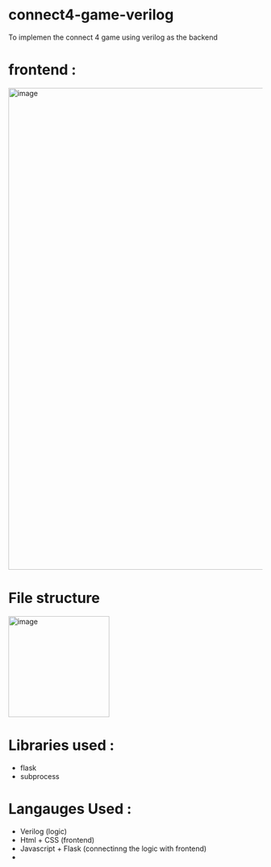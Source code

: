 # connect4-game-verilog
To implemen the connect 4 game using verilog as the backend
# frontend :

<img width="955" alt="image" src="https://github.com/user-attachments/assets/2dd0309a-8607-4ef3-b71a-19f1aaa651b5">

# File structure
<img width="200" alt="image" src="https://github.com/user-attachments/assets/552b71a6-998f-44d5-9b81-7b0d278b30b1">

# Libraries used :
- flask
- subprocess

# Langauges Used : 
- Verilog (logic)
- Html +  CSS (frontend)
- Javascript + Flask (connectinng the logic with frontend)
- 
